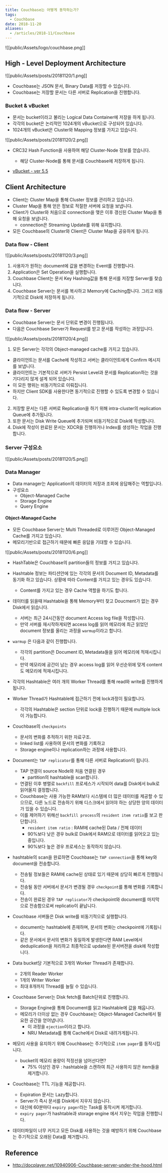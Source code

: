 ```yaml
---
title: Couchbase는 어떻게 동작하는가?
tags:
  - Couchbase
date: 2018-11-20
aliases: 
  - /articles/2018-11/Couchbase
---
```


![[public/Assets/logo/couchbase.png]]


## High - Level Deployment Architecture

![[public/Assets/posts/20181120/1.png]]

- Couchbase는 JSON 문서, Binary Data를 저장할 수 있습니다.
- Couchbase는 저장할 문서는 다른 서버로 Replication을 진행합니다.

### Bucket & vBucket
- 문서는 bucket이라고 불리는 Logical Data Container에 저장을 하게 됩니다.
- 각각의 bucket은 논리적인 1024개의 vBucket으로 구성되어 있습니다.
- 1024개의 vBucket은 Cluster와 Mapping 정보를 가지고 있습니다.

![[public/Assets/posts/20181120/2.png]]

- CRC32 Hash Function을 사용하여 해당 Cluster-Node 정보를 얻습니다.
    - 해당 Cluster-Node를 통해 문서를 Couchbase에 저장하게 됩니다.

- [vBucket - ver 5.5](https://docs.couchbase.com/server/5.5/understanding-couchbase/buckets-memory-and-storage/vbuckets.html)


## Client Architecture
- Client는 Cluster Map을 통해 Cluster 정보를 관리하고 있습니다.
- Cluster Map을 통해 얻은 정보로 적절한 서버에 요청을 보냅니다.
- Client가 Cluster와 처음으로 connection을 맺은 이후 갱신된 Cluster Map을 통해 요청을 보냅니다.
    - connection은 Streaming Update를 위해 유지합니다.
- 모든 Couchbase의 Cluster와 Client은 Cluster Map을 공유하게 됩니다.

### Data flow - Client

![[public/Assets/posts/20181120/3.png]]

1. 사용자가 원하는 document에 값을 변경하는 Event를 진행합니다.
2. Application은 Set Operation을 실행합니다.
3. Couchbase Client는 문서 Key Hashing값을 통해 문서를 저장할 Server를 찾습니다.
4. Couchbase Server는 문서를 복사하고 Memory에 Caching합니다. 그리고 비동기적으로 Disk에 저장하게 됩니다.

### Data flow - Server
- Couchbase Server는 문서 단위로 변경이 진행됩니다.
- 다음은 Couchbase Server가 Request를 받고 문서를 작성하는 과정입니다.

![[public/Assets/posts/20181120/4.png]]

1. 모든 Server는 각각의 Object-managed cache를 가지고 있습니다.
- 클라이언트는 문서를 Cache에 작성하고 서버는 클라이언트에게 Confirm 메시지를 보냅니다.
- 클라이언트는 기본적으로 서버가 Persist Level과 문서를 Replication하는 것을 기다리지 않게 설계 되어 있습니다.
- 이 모든 행위는 비동기적으로 이뤄집니다.
- 하지만 Client SDK를 사용한다면 동기적으로 진행할 수 있도록 변경할 수 있습니다.

2. 저장할 문서는 다른 서버로 Replication을 하기 위해 intra-cluster의 replication Queue에 추가됩니다.
3. 또한 문서는 Disk Write Queue에 추가되며 비동기적으로 Disk에 작성합니다.
4. Disk에 작성이 완료된 문서는 XDCR을 진행하거나 Index를 생성하는 작업을 진행합니다.

### Server 구성요소
![[public/Assets/posts/20181120/5.png]]

### Data Manager
- Data manager는 Application의 데이터의 저장과 조회에 응답해주는 역할입니다.
- 구성요소
    - Object-Managed Cache
    - Storage Engine
    - Query Engine

#### Object-Managed Cache
- 모든 Couchbase Server는 Multi Threaded로 이루어진 Object-Managed Cache를 가지고 있습니다.
- 메모리기반으로 접근하기 때문에 빠른 응답을 기대할 수 있습니다.

![[public/Assets/posts/20181120/6.png]]

- HashTable은 Couchbase의 partition들의 정보를 가지고 있습니다.
- Hashtable 정보는 파티션안에 있는 각각의 문서의 Document ID, Metadata를 동기화 하고 있습니다. 상황에 따라 Content를 가지고 있는 경우도 있습니다.
    - Content를 가지고 있는 경우 Cache 역할을 하기도 합니다.
- 데이터를 읽을때 Hashtable을 통해 Memory부터 찾고 Doucment가 없는 경우 Disk에서 읽습니다.
    - 서버는 최근 24시간동안 document Access log file을 작성합니다.
    - 만약 서버를 재시작하게되면 access log를 읽어 메모리에 최근 읽었던 document 정보를 올리는 과정을 `warmup`이라고 합니다.
- `warmup` 은 다음과 같이 진행합니다.
    - 각각의 partition은 Document ID, Metadata들을 읽어 메모리에 적재시킵니다.
    - 만약 메모리에 공간이 남는 경우 access log를 읽어 우선순위에 맞게 content도 메모리에 적재시킵니다.


- 각각의 Hashtable은 여러 개의 Worker Thread를 통해 read와 write를 진행하게 됩니다.
- Worker Thread가 Hashtable에 접근하기 전에 lock과정이 필요합니다.
    - 각각의 Hashtable은 section 단위로 lock을 진행하기 때문에 multiple lock이 가능합니다.
- Couchbase의 `checkpoints`
    - 문서의 변화를 추적하기 위한 자료구조.
    - linked list를 사용하여 문서의 변화를 기록하고
    - Storage engine이나 replication하는 과정에 사용합니다.

- Document는 `TAP replicator`를 통해 다른 서버로 Replication이 됩니다.
    - TAP 연결이 source Node와 처음 연결된 경우
        - partition의 hashtable을 scan합니다.
    - 연결된 이후 병렬로 `backfill` 프로세스가 시작되어 data를 Disk에서 bulk로 읽어올지 결정합니다.
    - Couchbase는 사용 가능한 RAM보다 시스템에 더 많은 데이터를 제공할 수 있으므로, 다른 노드로 전송하기 위해 디스크에서 읽어야 하는 상당한 양의 데이터가 있을 수 있습니다.
    - 이를 제어하기 위해선 `backfill process`의 `resident item ratio`를 보고 판단합니다.
        - `resident item ratio` : RAM에 cache된 Data / 전체 데이터
        - 90%보다 낮은 경우 bulk로 Disk에서 RAM으로 데이터를 읽어오고 있는 중입니다.
        - 90%보다 높은 경우 프로세스는 동작하지 않습니다.
- hashtable의 scan을 완료하면 Couchbase는 `TAP connection`을 통해 key와 document을 전송합니다.
    - 전송될 정보들은 RAM에 cache된 상태로 있기 때문에 상당히 빠르게 진행됩니다.
    - 전송될 동안 서버에서 문서가 변경될 경우 `checkpoint`를 통해 변화를 기록합니다.
    - 전송이 완료된 경우 `TAP replicator`가 checkpoint와 document를 마지막으로 전송함으로써 replicatio이 끝납니다.

- Couchbase 서버들은 Disk write를 비동기적으로 실행합니다.
    - document는 hashtable에 존재하며, 문서의 변화는 checkpoint에 기록됩니다.
    - 같은 문서에서 문서의 변화가 동일하게 발생한다면 RAM Level에서 deduplication을 처리하고 최종적으로 update된 문서버젼을 disk에 작성합니다.
- Data bucket당 기본적으로 3개의 Worker Thread가 존재합니다.
    - 2개의 Reader Worker
    - 1개의 Writer Worker
    - 최대 8개까지 Thread를 늘릴 수 있습니다.
- Couchbase Server는 Disk fetch를 Batch단위로 진행합니다.
    - Storage Engine을 통해 Document를 읽고 Hashtable에 값을 채웁니다.
    - 메모리가 더이상 없는 경우 Couchbase는 Object-Managed Cache에서 필요한 공간을 얻어냅니다.
        - 이 과정을 `ejection`이라고 합니다.
        - NRU Metadata를 통해 Cache에서 Disk로 내려가게됩니다.
-  메모리 사용을 유지하기 위해 Couchbase는 주기적으로 `item pager`를 동작시킵니다.
    - bucket의 메모리 용량이 적정선을 넘어선다면?
        - 75% 이상인 경우 : hashtable을 스캔하여 최근 사용하지 않은 item들을 제거합니다.

- Couchbase는 TTL 기능을 제공합니다.
    - Expiration 문서는 Lazy합니다.
    - Server가 즉시 문서를 Disk에서 지우지 않습니다.
    - 대신에 60분마다 `expiry pager`라는 Task를 동작시켜 제거합니다.
    - `expiry pager`가 hashtable과 storage engine 에서 지우는 작업을 진행합니다.


- 데이터파일이 너무 커지고 모든 Disk를 사용하는 것을 예방하기 위해 Couchbase는 주기적으로 오래된 Data를 제거합니다.
## Reference
- <http://docplayer.net/10940906-Couchbase-server-under-the-hood.html>
